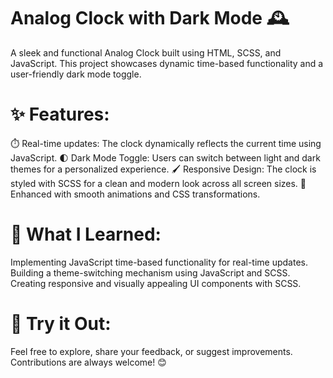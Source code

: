 # Analog Clock with Dark Mode 🕰️
A sleek and functional Analog Clock built using HTML, SCSS, and JavaScript. This project showcases dynamic time-based functionality and a user-friendly dark mode toggle.

# ✨ Features:
⏱️ Real-time updates: The clock dynamically reflects the current time using JavaScript.
🌓 Dark Mode Toggle: Users can switch between light and dark themes for a personalized experience.
🖌️ Responsive Design: The clock is styled with SCSS for a clean and modern look across all screen sizes.
🎯 Enhanced with smooth animations and CSS transformations.
# 🔧 What I Learned:
Implementing JavaScript time-based functionality for real-time updates.
Building a theme-switching mechanism using JavaScript and SCSS.
Creating responsive and visually appealing UI components with SCSS.
# 🚀 Try it Out:


Feel free to explore, share your feedback, or suggest improvements. Contributions are always welcome! 😊
